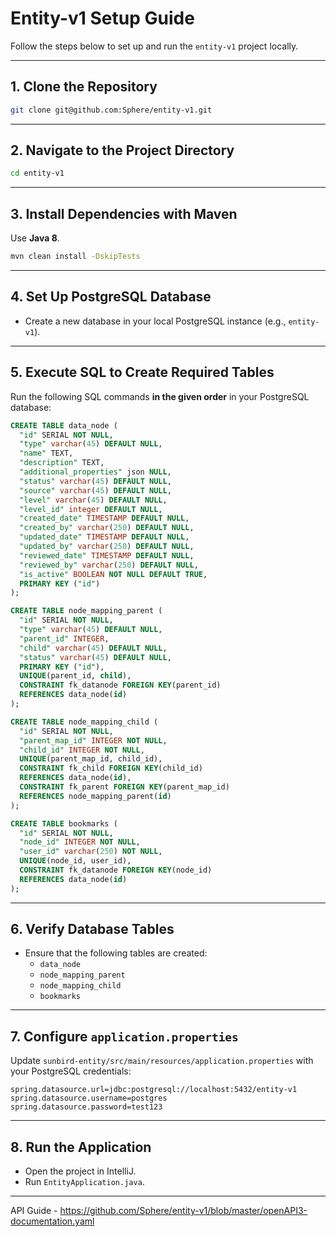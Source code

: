 # Entity-v1 Setup Guide

Follow the steps below to set up and run the `entity-v1` project locally.

---

## 1. Clone the Repository

```bash
git clone git@github.com:Sphere/entity-v1.git
```

---

## 2. Navigate to the Project Directory

```bash
cd entity-v1
```

---

## 3. Install Dependencies with Maven

Use **Java 8**.

```bash
mvn clean install -DskipTests
```

---

## 4. Set Up PostgreSQL Database

- Create a new database in your local PostgreSQL instance (e.g., `entity-v1`).

---

## 5. Execute SQL to Create Required Tables

Run the following SQL commands **in the given order** in your PostgreSQL database:

```sql
CREATE TABLE data_node (
  "id" SERIAL NOT NULL,
  "type" varchar(45) DEFAULT NULL,
  "name" TEXT,
  "description" TEXT,
  "additional_properties" json NULL,
  "status" varchar(45) DEFAULT NULL,
  "source" varchar(45) DEFAULT NULL,
  "level" varchar(45) DEFAULT NULL,
  "level_id" integer DEFAULT NULL,
  "created_date" TIMESTAMP DEFAULT NULL,
  "created_by" varchar(250) DEFAULT NULL,
  "updated_date" TIMESTAMP DEFAULT NULL,
  "updated_by" varchar(250) DEFAULT NULL,
  "reviewed_date" TIMESTAMP DEFAULT NULL,
  "reviewed_by" varchar(250) DEFAULT NULL,
  "is_active" BOOLEAN NOT NULL DEFAULT TRUE,
  PRIMARY KEY ("id")
);

CREATE TABLE node_mapping_parent (
  "id" SERIAL NOT NULL,
  "type" varchar(45) DEFAULT NULL,
  "parent_id" INTEGER,
  "child" varchar(45) DEFAULT NULL,
  "status" varchar(45) DEFAULT NULL,
  PRIMARY KEY ("id"),
  UNIQUE(parent_id, child),
  CONSTRAINT fk_datanode FOREIGN KEY(parent_id)
  REFERENCES data_node(id)
);

CREATE TABLE node_mapping_child (
  "id" SERIAL NOT NULL,
  "parent_map_id" INTEGER NOT NULL,
  "child_id" INTEGER NOT NULL,
  UNIQUE(parent_map_id, child_id),
  CONSTRAINT fk_child FOREIGN KEY(child_id)
  REFERENCES data_node(id),
  CONSTRAINT fk_parent FOREIGN KEY(parent_map_id)
  REFERENCES node_mapping_parent(id)
);

CREATE TABLE bookmarks (
  "id" SERIAL NOT NULL,
  "node_id" INTEGER NOT NULL,
  "user_id" varchar(250) NOT NULL,
  UNIQUE(node_id, user_id),
  CONSTRAINT fk_datanode FOREIGN KEY(node_id)
  REFERENCES data_node(id)
);
```

---

## 6. Verify Database Tables

- Ensure that the following tables are created:
  - `data_node`
  - `node_mapping_parent`
  - `node_mapping_child`
  - `bookmarks`

---

## 7. Configure `application.properties`

Update `sunbird-entity/src/main/resources/application.properties` with your PostgreSQL credentials:

```properties
spring.datasource.url=jdbc:postgresql://localhost:5432/entity-v1
spring.datasource.username=postgres
spring.datasource.password=test123
```

---

## 8. Run the Application

- Open the project in IntelliJ.
- Run `EntityApplication.java`.

---


API Guide - https://github.com/Sphere/entity-v1/blob/master/openAPI3-documentation.yaml
